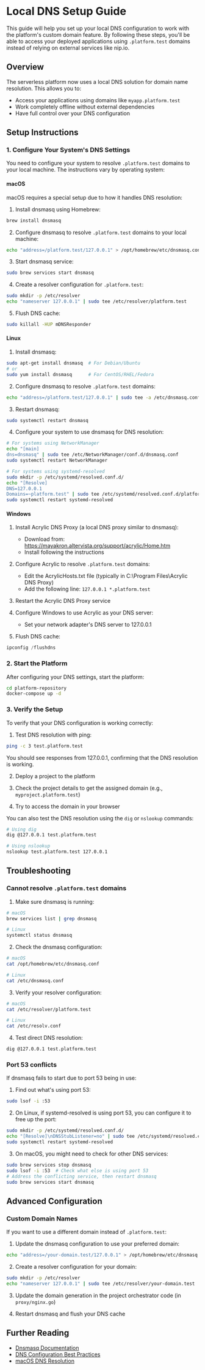 # Local DNS Setup Guide

This guide will help you set up your local DNS configuration to work with the platform's custom domain feature. By following these steps, you'll be able to access your deployed applications using `.platform.test` domains instead of relying on external services like nip.io.

## Overview

The serverless platform now uses a local DNS solution for domain name resolution. This allows you to:

- Access your applications using domains like `myapp.platform.test`
- Work completely offline without external dependencies
- Have full control over your DNS configuration

## Setup Instructions

### 1. Configure Your System's DNS Settings

You need to configure your system to resolve `.platform.test` domains to your local machine. The instructions vary by operating system:

#### macOS

macOS requires a special setup due to how it handles DNS resolution:

1. Install dnsmasq using Homebrew:

```bash
brew install dnsmasq
```

2. Configure dnsmasq to resolve `.platform.test` domains to your local machine:

```bash
echo "address=/platform.test/127.0.0.1" > /opt/homebrew/etc/dnsmasq.conf
```

3. Start dnsmasq service:

```bash
sudo brew services start dnsmasq
```

4. Create a resolver configuration for `.platform.test`:

```bash
sudo mkdir -p /etc/resolver
echo "nameserver 127.0.0.1" | sudo tee /etc/resolver/platform.test
```

5. Flush DNS cache:

```bash
sudo killall -HUP mDNSResponder
```

#### Linux

1. Install dnsmasq:

```bash
sudo apt-get install dnsmasq  # For Debian/Ubuntu
# or
sudo yum install dnsmasq      # For CentOS/RHEL/Fedora
```

2. Configure dnsmasq to resolve `.platform.test` domains:

```bash
echo "address=/platform.test/127.0.0.1" | sudo tee -a /etc/dnsmasq.conf
```

3. Restart dnsmasq:

```bash
sudo systemctl restart dnsmasq
```

4. Configure your system to use dnsmasq for DNS resolution:

```bash
# For systems using NetworkManager
echo "[main]
dns=dnsmasq" | sudo tee /etc/NetworkManager/conf.d/dnsmasq.conf
sudo systemctl restart NetworkManager

# For systems using systemd-resolved
sudo mkdir -p /etc/systemd/resolved.conf.d/
echo "[Resolve]
DNS=127.0.0.1
Domains=~platform.test" | sudo tee /etc/systemd/resolved.conf.d/platform-test.conf
sudo systemctl restart systemd-resolved
```

#### Windows

1. Install Acrylic DNS Proxy (a local DNS proxy similar to dnsmasq):
   - Download from: https://mayakron.altervista.org/support/acrylic/Home.htm
   - Install following the instructions

2. Configure Acrylic to resolve `.platform.test` domains:
   - Edit the AcrylicHosts.txt file (typically in C:\Program Files\Acrylic DNS Proxy)
   - Add the following line: `127.0.0.1 *.platform.test`

3. Restart the Acrylic DNS Proxy service

4. Configure Windows to use Acrylic as your DNS server:
   - Set your network adapter's DNS server to 127.0.0.1

5. Flush DNS cache:

```powershell
ipconfig /flushdns
```

### 2. Start the Platform

After configuring your DNS settings, start the platform:

```bash
cd platform-repository
docker-compose up -d
```

### 3. Verify the Setup

To verify that your DNS configuration is working correctly:

1. Test DNS resolution with ping:

```bash
ping -c 3 test.platform.test
```

You should see responses from 127.0.0.1, confirming that the DNS resolution is working.

2. Deploy a project to the platform

3. Check the project details to get the assigned domain (e.g., `myproject.platform.test`)

4. Try to access the domain in your browser

You can also test the DNS resolution using the `dig` or `nslookup` commands:

```bash
# Using dig
dig @127.0.0.1 test.platform.test

# Using nslookup
nslookup test.platform.test 127.0.0.1
```

## Troubleshooting

### Cannot resolve `.platform.test` domains

1. Make sure dnsmasq is running:

```bash
# macOS
brew services list | grep dnsmasq

# Linux
systemctl status dnsmasq
```

2. Check the dnsmasq configuration:

```bash
# macOS
cat /opt/homebrew/etc/dnsmasq.conf

# Linux
cat /etc/dnsmasq.conf
```

3. Verify your resolver configuration:

```bash
# macOS
cat /etc/resolver/platform.test

# Linux
cat /etc/resolv.conf
```

4. Test direct DNS resolution:

```bash
dig @127.0.0.1 test.platform.test
```

### Port 53 conflicts

If dnsmasq fails to start due to port 53 being in use:

1. Find out what's using port 53:

```bash
sudo lsof -i :53
```

2. On Linux, if systemd-resolved is using port 53, you can configure it to free up the port:

```bash
sudo mkdir -p /etc/systemd/resolved.conf.d/
echo "[Resolve]\nDNSStubListener=no" | sudo tee /etc/systemd/resolved.conf.d/no-stub-listener.conf
sudo systemctl restart systemd-resolved
```

3. On macOS, you might need to check for other DNS services:

```bash
sudo brew services stop dnsmasq
sudo lsof -i :53  # Check what else is using port 53
# Address the conflicting service, then restart dnsmasq
sudo brew services start dnsmasq
```

## Advanced Configuration

### Custom Domain Names

If you want to use a different domain instead of `.platform.test`:

1. Update the dnsmasq configuration to use your preferred domain:

```bash
echo "address=/your-domain.test/127.0.0.1" > /opt/homebrew/etc/dnsmasq.conf
```

2. Create a resolver configuration for your domain:

```bash
sudo mkdir -p /etc/resolver
echo "nameserver 127.0.0.1" | sudo tee /etc/resolver/your-domain.test
```

3. Update the domain generation in the project orchestrator code (in `proxy/nginx.go`)

4. Restart dnsmasq and flush your DNS cache

## Further Reading

- [Dnsmasq Documentation](http://www.thekelleys.org.uk/dnsmasq/doc.html)
- [DNS Configuration Best Practices](https://www.cloudflare.com/learning/dns/dns-records/)
- [macOS DNS Resolution](https://developer.apple.com/library/archive/documentation/NetworkingInternetWeb/Conceptual/NetworkingOverview/UnderstandingandPreparingfortheIPv6Transition/UnderstandingandPreparingfortheIPv6Transition.html)
